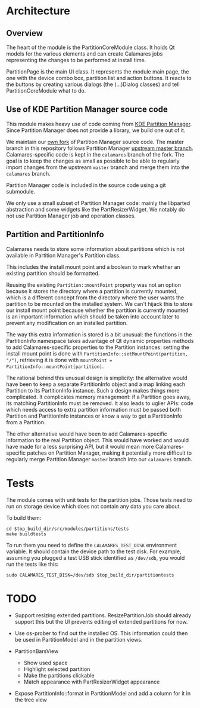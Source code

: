 # Architecture

## Overview

The heart of the module is the PartitionCoreModule class. It holds Qt models for
the various elements and can create Calamares jobs representing the changes to
be performed at install time.

PartitionPage is the main UI class. It represents the module main page, the one
with the device combo box, partition list and action buttons. It reacts to the
buttons by creating various dialogs (the (...)Dialog classes) and tell
PartitionCoreModule what to do.


## Use of KDE Partition Manager source code

This module makes heavy use of code coming from [KDE Partition Manager][kpm].
Since Partition Manager does not provide a library, we build one out of it.

We maintain our [own fork][kpm-calamares-repo] of Partition Manager source code.
The master branch in this repository follows Partition Manager [upstream master
branch][kpm-upstream-repo]. Calamares-specific code is kept in the `calamares`
branch of the fork. The goal is to keep the changes as small as possible to be
able to regularly import changes from the upstream `master` branch and merge
them into the `calamares` branch.

Partition Manager code is included in the source code using a git submodule.

We only use a small subset of Partition Manager code: mainly the libparted
abstraction and some widgets like the PartResizerWidget. We notably do not use
Partition Manager job and operation classes.

[kpm]: http://sourceforge.net/projects/partitionman/
[kpm-calamares-repo]: http://github.com/calamares/partitionmanager
[kpm-upstream-repo]: https://projects.kde.org/projects/extragear/sysadmin/partitionmanager/repository


## Partition and PartitionInfo

Calamares needs to store some information about partitions which is not
available in Partition Manager's Partition class.

This includes the install mount point and a boolean to mark whether an existing
partition should be formatted.

Reusing the existing `Partition::mountPoint` property was not an option because
it stores the directory where a partition is currently mounted, which is a
different concept from the directory where the user wants the partition to be
mounted on the installed system. We can't hijack this to store our install mount
point because whether the partition is currently mounted is an important
information which should be taken into account later to prevent any modification
on an installed partition.

The way this extra information is stored is a bit unusual: the functions in the
PartitionInfo namespace takes advantage of Qt dynamic properties methods to add
Calamares-specific properties to the Partition instances: setting the install
mount point is done with `PartitionInfo::setMountPoint(partition, "/")`,
retrieving it is done with `mountPoint = PartitionInfo::mountPoint(partition)`.

The rational behind this unusual design is simplicity: the alternative would
have been to keep a separate PartitionInfo object and a map linking each
Partition to its PartitionInfo instance. Such a design makes things more
complicated. It complicates memory management: if a Partition goes away, its
matching PartitionInfo must be removed. It also leads to uglier APIs: code which
needs access to extra partition information must be passed both Partition and
PartitionInfo instances or know a way to get a PartitionInfo from a Partition.

The other alternative would have been to add Calamares-specific information to
the real Partition object. This would have worked and would have made for a less
surprising API, but it would mean more Calamares-specific patches on Partition
Manager, making it potentially more difficult to regularly merge Partition
Manager `master` branch into our `calamares` branch.


# Tests

The module comes with unit tests for the partition jobs. Those tests need to
run on storage device which does not contain any data you care about.

To build them:

    cd $top_build_dir/src/modules/partitions/tests
    make buildtests

To run them you need to define the `CALAMARES_TEST_DISK` environment variable.
It should contain the device path to the test disk. For example, assuming you
plugged a test USB stick identified as `/dev/sdb`, you would run the tests like
this:

    sudo CALAMARES_TEST_DISK=/dev/sdb $top_build_dir/partitiontests


# TODO

- Support resizing extended partitions. ResizePartitionJob should already
  support this but the UI prevents editing of extended partitions for now.

- Use os-prober to find out the installed OS. This information could then be
  used in PartitionModel and in the partition views.

- PartitionBarsView
    - Show used space
    - Highlight selected partition
    - Make the partitions clickable
    - Match appearance with PartResizerWidget appearance

- Expose PartitionInfo::format in PartitionModel and add a column for it in the
  tree view
